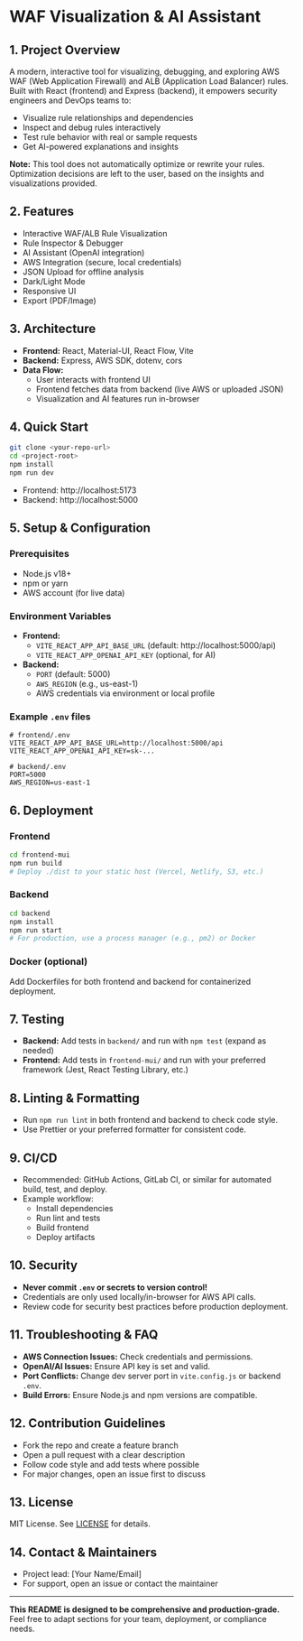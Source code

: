 # WAF Visualization & AI Assistant

## 1. Project Overview
A modern, interactive tool for visualizing, debugging, and exploring AWS WAF (Web Application Firewall) and ALB (Application Load Balancer) rules. Built with React (frontend) and Express (backend), it empowers security engineers and DevOps teams to:

- Visualize rule relationships and dependencies
- Inspect and debug rules interactively
- Test rule behavior with real or sample requests
- Get AI-powered explanations and insights

**Note:** This tool does not automatically optimize or rewrite your rules. Optimization decisions are left to the user, based on the insights and visualizations provided.

## 2. Features
- Interactive WAF/ALB Rule Visualization
- Rule Inspector & Debugger
- AI Assistant (OpenAI integration)
- AWS Integration (secure, local credentials)
- JSON Upload for offline analysis
- Dark/Light Mode
- Responsive UI
- Export (PDF/Image)

## 3. Architecture
- **Frontend:** React, Material-UI, React Flow, Vite
- **Backend:** Express, AWS SDK, dotenv, cors
- **Data Flow:**
  - User interacts with frontend UI
  - Frontend fetches data from backend (live AWS or uploaded JSON)
  - Visualization and AI features run in-browser

## 4. Quick Start
```sh
git clone <your-repo-url>
cd <project-root>
npm install
npm run dev
```
- Frontend: http://localhost:5173
- Backend: http://localhost:5000

## 5. Setup & Configuration
### Prerequisites
- Node.js v18+
- npm or yarn
- AWS account (for live data)

### Environment Variables
- **Frontend:**
  - `VITE_REACT_APP_API_BASE_URL` (default: http://localhost:5000/api)
  - `VITE_REACT_APP_OPENAI_API_KEY` (optional, for AI)
- **Backend:**
  - `PORT` (default: 5000)
  - `AWS_REGION` (e.g., us-east-1)
  - AWS credentials via environment or local profile

### Example `.env` files
```
# frontend/.env
VITE_REACT_APP_API_BASE_URL=http://localhost:5000/api
VITE_REACT_APP_OPENAI_API_KEY=sk-...

# backend/.env
PORT=5000
AWS_REGION=us-east-1
```

## 6. Deployment
### Frontend
```sh
cd frontend-mui
npm run build
# Deploy ./dist to your static host (Vercel, Netlify, S3, etc.)
```
### Backend
```sh
cd backend
npm install
npm run start
# For production, use a process manager (e.g., pm2) or Docker
```
### Docker (optional)
Add Dockerfiles for both frontend and backend for containerized deployment.

## 7. Testing
- **Backend:** Add tests in `backend/` and run with `npm test` (expand as needed)
- **Frontend:** Add tests in `frontend-mui/` and run with your preferred framework (Jest, React Testing Library, etc.)

## 8. Linting & Formatting
- Run `npm run lint` in both frontend and backend to check code style.
- Use Prettier or your preferred formatter for consistent code.

## 9. CI/CD
- Recommended: GitHub Actions, GitLab CI, or similar for automated build, test, and deploy.
- Example workflow:
  - Install dependencies
  - Run lint and tests
  - Build frontend
  - Deploy artifacts

## 10. Security
- **Never commit `.env` or secrets to version control!**
- Credentials are only used locally/in-browser for AWS API calls.
- Review code for security best practices before production deployment.

## 11. Troubleshooting & FAQ
- **AWS Connection Issues:** Check credentials and permissions.
- **OpenAI/AI Issues:** Ensure API key is set and valid.
- **Port Conflicts:** Change dev server port in `vite.config.js` or backend `.env`.
- **Build Errors:** Ensure Node.js and npm versions are compatible.

## 12. Contribution Guidelines
- Fork the repo and create a feature branch
- Open a pull request with a clear description
- Follow code style and add tests where possible
- For major changes, open an issue first to discuss

## 13. License
MIT License. See [LICENSE](./LICENSE) for details.

## 14. Contact & Maintainers
- Project lead: [Your Name/Email]
- For support, open an issue or contact the maintainer

---

**This README is designed to be comprehensive and production-grade.**
Feel free to adapt sections for your team, deployment, or compliance needs.